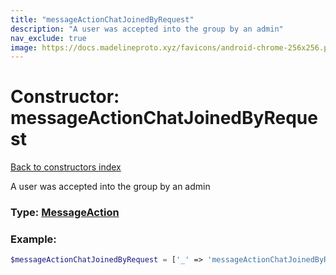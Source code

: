 ```yaml
---
title: "messageActionChatJoinedByRequest"
description: "A user was accepted into the group by an admin"
nav_exclude: true
image: https://docs.madelineproto.xyz/favicons/android-chrome-256x256.png
---
```

# Constructor: messageActionChatJoinedByRequest  
[Back to constructors index](/API_docs/constructors/index.html)



A user was accepted into the group by an admin




### Type: [MessageAction](/API_docs/types/MessageAction.html)


### Example:

```php
$messageActionChatJoinedByRequest = ['_' => 'messageActionChatJoinedByRequest'];
```  

